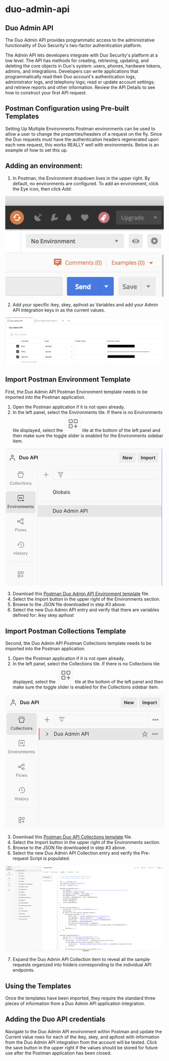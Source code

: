 # duo-admin-api
## Duo Admin API

The Duo Admin API provides programmatic access to the administrative functionality of Duo Security's two-factor authentication platform.

The Admin API lets developers integrate with Duo Security's platform at a low level. The API has methods for creating, retrieving, updating, 
and deleting the core objects in Duo's system: users, phones, hardware tokens, admins, and integrations.
Developers can write applications that programmatically read their Duo account's authentication logs, administrator logs, and telephony logs; 
read or update account settings; and retrieve reports and other information.
Review the API Details to see how to construct your first API request.

## Postman Configuration using Pre-built Templates

Setting Up Multiple Environments
Postman environments can be used to allow a user to change the properties/headers of a request on the fly. Since the Duo requests must have 
the authentication headers regenerated upon each new request, this works REALLY well with environments. Below is an example of how to set this up.

## Adding an environment:

1. In Postman, the Environment dropdown lives in the upper right. By default, no environments are configured. To add an environment, click the Eye icon, then click Add:

[<img src="/assets/images/duo-admin-api/image.png">](/assets/images/duo-admin-api/image.png)

2. Add your specific ikey, skey, apihost as Variables and add your Admin API integration keys in as the current values.

![alt text](../assets/images/duo-admin-api/image-1.png)

## Import Postman Environment Template

First, the Duo Admin API Postman Environment template needs to be imported into the Postman application.
1. Open the Postman application if it is not open already.
2. In the left panel, select the Environments tile. If there is no Environments tile displayed, select the ![alt text](../assets/images/duo-admin-api/image-2.png) tile at the bottom of the left panel and then make sure the toggle slider is enabled for the Environments sidebar item.

![alt text](../assets/images/duo-admin-api/image-3.png)

3. Download this [Postman Duo Admin API Environment template](/duo-admin-api/Duo%20Admin%20API.postman_environment.json) file.
4. Select the Import button in the upper right of the Environments section.
5. Browse to the JSON file downloaded in step #3 above.
6. Select the new Duo Admin API entry and verify that there are variables defined for:
ikey
skey
apihost


## Import Postman Collections Template

Second, the Duo Admin API Postman Collections template needs to be imported into the Postman application.
1. Open the Postman application if it is not open already.
2. In the left panel, select the Collections tile. If there is no Collections tile displayed, select the ![ ](../assets/images/duo-admin-api/image-4.png) tile at the bottom of the left panel and then make sure the toggle slider is enabled for the Collections sidebar item.

![alt text](../assets/images/duo-admin-api/image-5.png)

3. Download this [Postman Duo API Collections template](/duo-admin-api/Duo%20Admin%20API%20v4.1.0.postman_collection.json) file.
4. Select the Import button in the upper right of the Environments section.
5. Browse to the JSON file downloaded in step #3 above.
6. Select the new Duo Admin API Collection entry and verify the Pre-request Script is populated.

![alt text](../assets/images/duo-admin-api/image-6.png)

7. Expand the Duo Admin API Collection item to reveal all the sample requests organized into folders corresponding to the individual API endpoints.

## Using the Templates
Once the templates have been imported, they require the standard three pieces of information from a Duo Admin API application integration.

## Adding the Duo API credentials
Navigate to the Duo Admin API environment within Postman and update the Current value rows for each of the ikey, skey, and apihost with information from the Duo Admin API integration from the account will be tested. Click the save button in the upper right if the values should be stored for future use after the Postman application has been closed.
